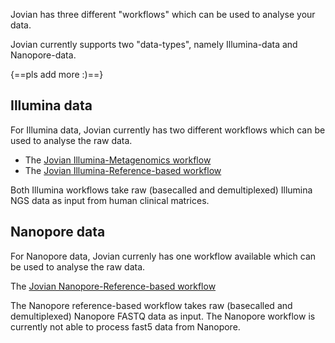 Jovian has three different "workflows" which can be used to analyse your data.

Jovian currently supports two "data-types", namely Illumina-data and Nanopore-data.

{==pls add more :)==}

## Illumina data

For Illumina data, Jovian currently has two different workflows which can be used to analyse the raw data.  

- The [Jovian Illumina-Metagenomics workflow](Illumina/Metagenomics.md)
- The [Jovian Illumina-Reference-based workflow](Illumina/Reference.md)

Both Illumina workflows take raw (basecalled and demultiplexed) Illumina NGS data as input from human clinical matrices.

## Nanopore data

For Nanopore data, Jovian currenly has one workflow available which can be used to analyse the raw data.

The [Jovian Nanopore-Reference-based workflow](Nanopore/Reference.md)

The Nanopore reference-based workflow takes raw (basecalled and demultiplexed) Nanopore FASTQ data as input. The Nanopore workflow is currently not able to process fast5 data from Nanopore.